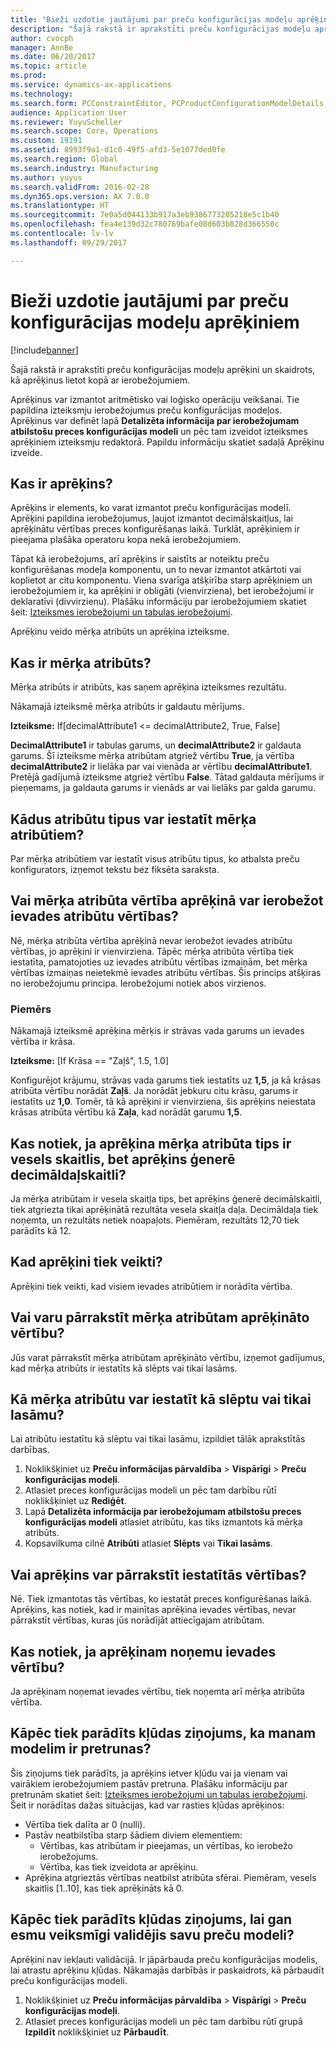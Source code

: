 ```yaml
---
title: "Bieži uzdotie jautājumi par preču konfigurācijas modeļu aprēķiniem"
description: "Šajā rakstā ir aprakstīti preču konfigurācijas modeļu aprēķini un skaidrots, kā aprēķinus lietot kopā ar ierobežojumiem."
author: cvocph
manager: AnnBe
ms.date: 06/20/2017
ms.topic: article
ms.prod: 
ms.service: dynamics-ax-applications
ms.technology: 
ms.search.form: PCConstraintEditor, PCProductConfigurationModelDetails, PCRuntimeConfigurator
audience: Application User
ms.reviewer: YuyuScheller
ms.search.scope: Core, Operations
ms.custom: 19191
ms.assetid: 8993f9a1-d1c0-49f5-afd3-5e1077ded0fe
ms.search.region: Global
ms.search.industry: Manufacturing
ms.author: yuyus
ms.search.validFrom: 2016-02-28
ms.dyn365.ops.version: AX 7.0.0
ms.translationtype: HT
ms.sourcegitcommit: 7e0a5d044133b917a3eb9386773205218e5c1b40
ms.openlocfilehash: fea4e139d32c780769bafe08d603b828d366550c
ms.contentlocale: lv-lv
ms.lasthandoff: 09/29/2017

---
```


# <a name="calculations-for-product-configuration-models-faq"></a>Bieži uzdotie jautājumi par preču konfigurācijas modeļu aprēķiniem

[!include[banner](../includes/banner.md)]


Šajā rakstā ir aprakstīti preču konfigurācijas modeļu aprēķini un skaidrots, kā aprēķinus lietot kopā ar ierobežojumiem.

Aprēķinus var izmantot aritmētisko vai loģisko operāciju veikšanai. Tie papildina izteiksmju ierobežojumus preču konfigurācijas modeļos. Aprēķinus var definēt lapā **Detalizēta informācija par ierobežojumam atbilstošu preces konfigurācijas modeli** un pēc tam izveidot izteiksmes aprēķiniem izteiksmju redaktorā. Papildu informāciju skatiet sadaļā Aprēķinu izveide.

## <a name="what-is-a-calculation"></a>Kas ir aprēķins?
Aprēķins ir elements, ko varat izmantot preču konfigurācijas modelī. Aprēķini papildina ierobežojumus, ļaujot izmantot decimālskaitļus, lai aprēķinātu vērtības preces konfigurēšanas laikā. Turklāt, aprēķiniem ir pieejama plašāka operatoru kopa nekā ierobežojumiem.  

Tāpat kā ierobežojums, arī aprēķins ir saistīts ar noteiktu preču konfigurēšanas modeļa komponentu, un to nevar izmantot atkārtoti vai koplietot ar citu komponentu. Viena svarīga atšķirība starp aprēķiniem un ierobežojumiem ir, ka aprēķini ir obligāti (vienvirziena), bet ierobežojumi ir deklaratīvi (divvirzienu). Plašāku informāciju par ierobežojumiem skatiet šeit: [Izteiksmes ierobežojumi un tabulas ierobežojumi](expression-constraints-table-constraints-product-configuration-models.md).  

Aprēķinu veido mērķa atribūts un aprēķina izteiksme.

## <a name="what-is-a-target-attribute"></a>Kas ir mērķa atribūts?
Mērķa atribūts ir atribūts, kas saņem aprēķina izteiksmes rezultātu.  

Nākamajā izteiksmē mērķa atribūts ir galdautu mērījums.  

**Izteiksme:** If\[decimalAttribute1 &lt;= decimalAttribute2, True, False\]  

**DecimalAttribute1** ir tabulas garums, un **decimalAttribute2** ir galdauta garums. Šī izteiksme mērķa atribūtam atgriež vērtību **True**, ja vērtība **decimalAttribute2** ir lielāka par vai vienāda ar vērtību **decimalAttribute1**. Pretējā gadījumā izteiksme atgriež vērtību **False**. Tātad galdauta mērījums ir pieņemams, ja galdauta garums ir vienāds ar vai lielāks par galda garumu.

## <a name="what-attribute-types-can-be-set-to-target-attributes"></a>Kādus atribūtu tipus var iestatīt mērķa atribūtiem?
Par mērķa atribūtiem var iestatīt visus atribūtu tipus, ko atbalsta preču konfigurators, izņemot tekstu bez fiksēta saraksta.

## <a name="can-the-value-of-a-target-attribute-restrict-the-values-of-the-input-attributes-in-a-calculation"></a>Vai mērķa atribūta vērtība aprēķinā var ierobežot ievades atribūtu vērtības?
Nē, mērķa atribūta vērtība aprēķinā nevar ierobežot ievades atribūtu vērtības, jo aprēķini ir vienvirziena. Tāpēc mērķa atribūta vērtība tiek iestatīta, pamatojoties uz ievades atribūtu vērtības izmaiņām, bet mērķa vērtības izmaiņas neietekmē ievades atribūtu vērtības. Šis princips atšķiras no ierobežojumu principa. Ierobežojumi notiek abos virzienos.

### <a name="example"></a>Piemērs

Nākamajā izteiksmē aprēķina mērķis ir strāvas vada garums un ievades vērtība ir krāsa.  

**Izteiksme:** \[If Krāsa == "Zaļš", 1.5, 1.0\]  

Konfigurējot krājumu, strāvas vada garums tiek iestatīts uz **1,5**, ja kā krāsas atribūta vērtību norādāt **Zaļš**. Ja norādāt jebkuru citu krāsu, garums ir iestatīts uz **1,0**. Tomēr, tā kā aprēķini ir vienvirziena, šis aprēķins neiestata krāsas atribūta vērtību kā **Zaļa**, kad norādāt garumu **1,5**.

## <a name="what-happens-if-a-calculation-has-a-target-attribute-of-the-integer-type-but-a-calculation-generates-a-decimal-number"></a>Kas notiek, ja aprēķina mērķa atribūta tips ir vesels skaitlis, bet aprēķins ģenerē decimāldaļskaitli?
Ja mērķa atribūtam ir vesela skaitļa tips, bet aprēķins ģenerē decimālskaitli, tiek atgriezta tikai aprēķinātā rezultāta vesela skaitļa daļa. Decimāldaļa tiek noņemta, un rezultāts netiek noapaļots. Piemēram, rezultāts 12,70 tiek parādīts kā 12.

## <a name="when-do-calculations-occur"></a>Kad aprēķini tiek veikti?
Aprēķini tiek veikti, kad visiem ievades atribūtiem ir norādīta vērtība.

## <a name="can-i-overwrite-the-value-that-is-calculated-for-the-target-attribute"></a>Vai varu pārrakstīt mērķa atribūtam aprēķināto vērtību?
Jūs varat pārrakstīt mērķa atribūtam aprēķināto vērtību, izņemot gadījumus, kad mērķa atribūts ir iestatīts kā slēpts vai tikai lasāms.

## <a name="how-do-i-set-a-target-attribute-as-hidden-or-readonly"></a>Kā mērķa atribūtu var iestatīt kā slēptu vai tikai lasāmu?
Lai atribūtu iestatītu kā slēptu vai tikai lasāmu, izpildiet tālāk aprakstītās darbības.

1.  Noklikšķiniet uz **Preču informācijas pārvaldība** &gt; **Vispārīgi** &gt; **Preču konfigurācijas modeļi**.
2.  Atlasiet preces konfigurācijas modeli un pēc tam darbību rūtī noklikšķiniet uz **Rediģēt**.
3.  Lapā **Detalizēta informācija par ierobežojumam atbilstošu preces konfigurācijas modeli** atlasiet atribūtu, kas tiks izmantots kā mērķa atribūts.
4.  Kopsavilkuma cilnē **Atribūti** atlasiet **Slēpts** vai **Tikai lasāms**.

## <a name="can-a-calculation-overwrite-the-values-that-i-set"></a>Vai aprēķins var pārrakstīt iestatītās vērtības?
Nē. Tiek izmantotas tās vērtības, ko iestatāt preces konfigurēšanas laikā. Aprēķins, kas notiek, kad ir mainītas aprēķina ievades vērtības, nevar pārrakstīt vērtības, kuras jūs norādījāt attiecīgajam atribūtam.

## <a name="what-happens-if-i-remove-an-input-value-in-a-calculation"></a>Kas notiek, ja aprēķinam noņemu ievades vērtību?
Ja aprēķinam noņemat ievades vērtību, tiek noņemta arī mērķa atribūta vērtība.

## <a name="why-do-i-receive-an-error-message-that-says-that-my-model-is-in-contradiction"></a>Kāpēc tiek parādīts kļūdas ziņojums, ka manam modelim ir pretrunas?
Šis ziņojums tiek parādīts, ja aprēķins ietver kļūdu vai ja vienam vai vairākiem ierobežojumiem pastāv pretruna. Plašāku informāciju par pretrunām skatiet šeit: [Izteiksmes ierobežojumi un tabulas ierobežojumi](expression-constraints-table-constraints-product-configuration-models.md). Šeit ir norādītas dažas situācijas, kad var rasties kļūdas aprēķinos:

-   Vērtība tiek dalīta ar 0 (nulli).
-   Pastāv neatbilstība starp šādiem diviem elementiem:
    -   Vērtības, kas atribūtam ir pieejamas, un vērtības, ko ierobežo ierobežojums.
    -   Vērtība, kas tiek izveidota ar aprēķinu.
-   Aprēķina atgrieztās vērtības neatbilst atribūta sfērai. Piemēram, vesels skaitlis \[1..10\], kas tiek aprēķināts kā 0.

## <a name="why-do-i-receive-an-error-message-even-though-i-successfully-validated-my-product-model"></a>Kāpēc tiek parādīts kļūdas ziņojums, lai gan esmu veiksmīgi validējis savu preču modeli?
Aprēķini nav iekļauti validācijā. Ir jāpārbauda preču konfigurācijas modelis, lai atrastu aprēķinu kļūdas. Nākamajās darbībās ir paskaidrots, kā pārbaudīt preču konfigurācijas modeli.

1.  Noklikšķiniet uz **Preču informācijas pārvaldība** &gt; **Vispārīgi** &gt; **Preču konfigurācijas modeļi**.
2.  Atlasiet preces konfigurācijas modeli un pēc tam darbību rūtī grupā **Izpildīt** noklikšķiniet uz **Pārbaudīt**.





